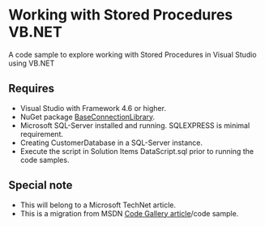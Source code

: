# Working with Stored Procedures VB.NET

A code sample to explore working with Stored Procedures in Visual Studio using VB.NET

## Requires
- Visual Studio with Framework 4.6 or higher.
- NuGet package [BaseConnectionLibrary](https://www.nuget.org/packages/BaseConnectionLibrary/).
- Microsoft SQL-Server installed and running. SQLEXPRESS is minimal requirement.
- Creating CustomerDatabase in a SQL-Server instance.
- Execute the script in Solution Items DataScript.sql prior to running the code samples.

## Special note
- This will belong to a Microsoft TechNet article.
- This is a migration from MSDN [Code Gallery article](https://code.msdn.microsoft.com/SQL-stored-procedures-1384f04c?redir=0)/code sample. 
